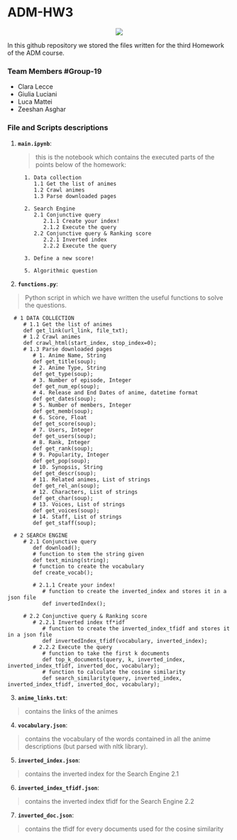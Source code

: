 # ADM-HW3

<p align="center">
<img src="https://ilovevg.it/wp-content/uploads/2020/05/anime-e-manga-generi.jpg">
</p>

In this github repository we stored the files written for the third Homework of the ADM course.
### Team Members #Group-19
* Clara Lecce
* Giulia Luciani
* Luca Mattei
* Zeeshan Asghar

### File and Scripts descriptions
1. __`main.ipynb`__:
   > this is the notebook which contains the executed parts of the points below of the homework:

         1. Data collection
            1.1 Get the list of animes
            1.2 Crawl animes
            1.3 Parse downloaded pages

         2. Search Engine
            2.1 Conjunctive query
               2.1.1 Create your index!
               2.1.2 Execute the query
            2.2 Conjunctive query & Ranking score
               2.2.1 Inverted index
               2.2.2 Execute the query

         3. Define a new score!

         5. Algorithmic question

2. __`functions.py`__:
> Python script in which we have written the useful functions to solve the questions.
      
      # 1 DATA COLLECTION
         # 1.1 Get the list of animes
         def get_link(url_link, file_txt);
         # 1.2 Crawl animes
         def crawl_html(start_index, stop_index=0);
         # 1.3 Parse downloaded pages
            # 1. Anime Name, String
            def get_title(soup);
            # 2. Anime Type, String
            def get_type(soup);
            # 3. Number of episode, Integer
            def get_num_ep(soup);
            # 4. Release and End Dates of anime, datetime format
            def get_dates(soup);
            # 5. Number of members, Integer
            def get_memb(soup);
            # 6. Score, Float
            def get_score(soup);
            # 7. Users, Integer
            def get_users(soup);
            # 8. Rank, Integer
            def get_rank(soup);
            # 9. Popularity, Integer
            def get_pop(soup);
            # 10. Synopsis, String
            def get_descr(soup);
            # 11. Related animes, List of strings
            def get_rel_an(soup);
            # 12. Characters, List of strings
            def get_char(soup);
            # 13. Voices, List of strings
            def get_voices(soup);
            # 14. Staff, List of strings
            def get_staff(soup);

      # 2 SEARCH ENGINE
         # 2.1 Conjunctive query
            def download();
            # function to stem the string given
            def text_mining(string);
            # function to create the vocabulary
            def create_vocab();
            
            # 2.1.1 Create your index!
               # function to create the inverted_index and stores it in a json file
               def invertedIndex();

         # 2.2 Conjunctive query & Ranking score
            # 2.2.1 Inverted index tf*idf
               # function to create the inverted_index_tfidf and stores it in a json file
               def invertedIndex_tfidf(vocabulary, inverted_index);
            # 2.2.2 Execute the query
               # function to take the first k documents
               def top_k_documents(query, k, inverted_index, inverted_index_tfidf, inverted_doc, vocabulary);
               # function to calculate the cosine similarity
               def search_similarity(query, inverted_index, inverted_index_tfidf, inverted_doc, vocabulary);


3. __`anime_links.txt`__:
> contains the links of the animes

4. __`vocabulary.json`__:
> contains the vocabulary of the words contained in all the anime descriptions (but parsed with nltk library).

5. __`inverted_index.json`__:
> contains the inverted index for the Search Engine 2.1

6. __`inverted_index_tfidf.json`__:
> contains the inverted index tfidf for the Search Engine 2.2

7. __`inverted_doc.json`__:
> contains the tfidf for every documents used for the cosine similarity
